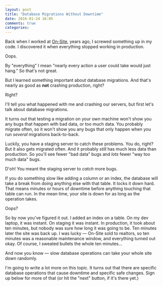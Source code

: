 ```yaml
---
layout: post
title: "Database Migrations Without Downtime"
date: 2016-01-24 16:05
comments: true
categories: 
---
```


Back when I worked at <a href="http://on-site.com">On-Site</a>, years
ago, I screwed something up in my code. I discovered it when
everything stopped working in production.

Oops.

By "everything" I mean "nearly every action a user could take would
just hang." So that's not great.

But I learned something important about database migrations. And that's
nearly as good as <b>not</b> crashing production, right?

Right?

I'll tell you what happened with me and crashing our servers, but first let's
talk about database migrations.
<!--more-->
It turns out that testing a migration on your own machine won't show
you any bugs that happen with bad data, or too much data. You probably
migrate often, so it won't show you any bugs that only happen when you
run *several* migrations back-to-back.

Luckily, you have a staging server to catch these problems. You do, right?
But it also gets migrated often. And it probably *still* has much less data
than production. So you'll see fewer "bad data" bugs and *lots* fewer "way too much
data" bugs.

D'oh! You meant the staging server to *catch* more bugs.

If you do something slow like adding a column or an index, the
database will take a break from doing anything else with that table.
It locks it down hard. That means minutes or hours of downtime before
anything touching that table can run. In the mean time, your
site is down for as long as the operation takes.

Oops?

So by now you've figured it out. I added an index on a table. On my
dev laptop, it was instant. On staging it was instant. In production,
it took about ten minutes, but nobody was sure how long it was going
to be. Ten minutes later the site was back up. I was lucky &mdash;
On-Site sold to realtors, so ten minutes was a reasonable maintenance
window, and everything turned out okay. Of course, I sweated bullets
the whole ten minutes...

And now you know &mdash; slow database operations can take your whole
site down randomly.

I'm going to write a lot more on this topic. It turns out that there
are specific database operations that cause downtime and specific safe
changes. Sign up below for more of that (or hit the "next" button, if
it's there yet.)
